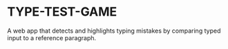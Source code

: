# TYPE-TEST-GAME
A web app that detects and highlights typing mistakes by comparing typed input to a reference paragraph.
